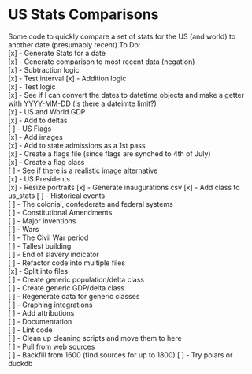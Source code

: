 # US Stats Comparisons  

Some code to quickly compare a set of stats for the US (and world) to another date (presumably recent)
To Do:  
[x] - Generate Stats for a date  
[x] - Generate comparison to most recent data (negation)  
[x] - Subtraction logic  
    [x] - Test interval
[x] - Addition logic  
    [x] - Test logic  
[x] - See if I can convert the dates to datetime objects and make a getter with YYYY-MM-DD (is there a dateimte limit?)  
[x] - US and World GDP  
    [x] - Add to deltas  
[ ] - US Flags  
    [x] - Add images  
    [x] - Add to state admissions as a 1st pass  
    [x] - Create a flags file (since flags are synched to 4th of July)  
    [x] - Create a flag class  
    [ ] - See if there is a realistic image alternative  
[x] - US Presidents  
    [x] - Resize portraits
    [x] - Generate inaugurations csv
    [x] - Add class to us_stats
[ ] - Historical events  
    [ ] - The colonial, confederate and federal systems  
    [ ] - Constitutional Amendments  
    [ ] - Major inventions  
    [ ] - Wars  
        [ ] - The Civil War period  
    [ ] - Tallest building  
    [ ] - End of slavery indicator  
[ ] - Refactor code into multiple files  
    [x] - Split into files  
    [ ] - Create generic population/delta class  
    [ ] - Create generic GDP/delta class  
    [ ] - Regenerate data for generic classes  
[ ] - Graphing integrations  
[ ] - Add attributions  
[ ] - Documentation  
[ ] - Lint code  
[ ] - Clean up cleaning scripts and move them to here  
    [ ] - Pull from web sources  
    [ ] - Backfill from 1600  (find sources for up to 1800)
[ ] - Try polars or duckdb  
